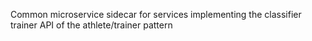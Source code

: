 Common microservice sidecar for services implementing the classifier trainer API of the athlete/trainer pattern